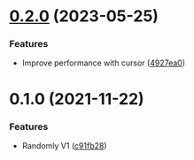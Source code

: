 # [0.2.0](https://github.com/ededejr/randomly/compare/0.1.0...0.2.0) (2023-05-25)

### Features

- Improve performance with cursor ([4927ea0](https://github.com/ededejr/randomly/commit/4927ea0732fb2da63645b2d3ca5dfe3cc25e95bd))

# 0.1.0 (2021-11-22)

### Features

- Randomly V1 ([c91fb28](https://github.com/dxede/${npm_package_name}/commit/c91fb28f5fae6e8b264e61c45fc7593c6e50be0d))

